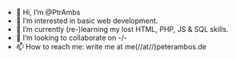 - 👋 Hi, I’m @PtrAmbs
- 👀 I’m interested in basic web development.
- 🌱 I’m currently (re-)learning my lost HTML, PHP, JS & SQL skills.
- 💞️ I’m looking to collaborate on -/-
- 📫 How to reach me: write me at me(//at//)peterambos.de

<!---
PtrAmbs/PtrAmbs is a ✨ special ✨ repository because its `README.md` (this file) appears on your GitHub profile.
You can click the Preview link to take a look at your changes.
--->

<!-- Dies ist ein Kommentar --!>

